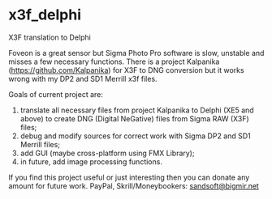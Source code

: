 # x3f_delphi
X3F translation to Delphi

Foveon is a great sensor but Sigma Photo Pro software is slow, unstable and misses a few necessary functions.
There is a project Kalpanika (https://github.com/Kalpanika) for X3F to DNG conversion but it works wrong with my DP2 and SD1 Merrill x3f files.

Goals of current project are:
1) translate all necessary files from project Kalpanika to Delphi (XE5 and above) to create DNG (Digital NeGative) files from Sigma RAW (X3F) files;
2) debug and modify sources for correct work with Sigma DP2 and SD1 Merrill files;
3) add GUI (maybe cross-platform using FMX Library);
4) in future, add image processing functions.

If you find this project useful or just interesting then you can donate any amount for future work.
PayPal, Skrill/Moneybookers: sandsoft@bigmir.net
